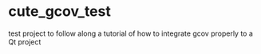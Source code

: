 # cute_gcov_test
test project to follow along a tutorial of how to integrate gcov properly to a Qt project
